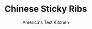 ---
layout: ../../layouts/MarkdownPostLayout.astro
title: Chinese Sticky Ribs
author: America's Test Kitchen
pubDate: 2023-03-15
description: "When done right, these ribs are tender, meaty, and sweet."
image_url: https://res.cloudinary.com/hksqkdlah/image/upload/ar_1:1,c_fill,dpr_2.0,f_auto,fl_lossy.progressive.strip_profile,g_faces:auto,q_auto:low,w_344/5629_sfs-fm07-opn-4c-ribs2-02-291522
tags: ["Main Courses","Asian","Chinese","Pork"]
calories: 
protein: 
carbohydrates: 
fats: 
fiber: 
ingredients: ["5 - 7 pounds, racks pork ribs (2 total racks), preferably St. Louis cut or baby back ribs","1 cup, hoisin sauce","1 cup, sugar","1/2 cup, soy sauce","1/2 cup, dry sherry","1 , (6-inch) piece ginger, peeled and sliced into rounds","6 , garlic cloves, smashed","Strips of, orange peel from 1 orange","1 1/2 teaspoons, cayenne pepper","30 sprigs, fresh cilantro leaves, stems chopped coarse (reserve leaves for glaze)","8 , scallions, white parts cut into 1-inch pieces (reserve green parts for garnish)","10 ounces, red pepper jelly (1 jar)","1/2 cup, cider vinegar","1/4 cup, minced fresh cilantro leaves","1/4 teaspoon, cayenne pepper",", Minced scallion greens"]
serves: 6
time: ""
instructions: ["For the ribs: Adjust oven rack to middle position and heat oven to 350 degrees. With tip of paring knife, loosen membrane on underside of each rack of ribs. Grab membrane with paper towel and pull it off slowly in single piece. Combine remaining ingredients in large roasting pan. Add spareribs to pan, turning to coat both sides, and arrange meaty side down. Cover pan tightly with foil and cook until just tender, 2 1/2 to 3 hours. Transfer ribs to large plate.","For the glaze: Strain 3 cups cooking liquid from roasting pan into large nonstick skillet (do not wash roasting pan) and discard solids and remaining liquid. Using wide spoon, skim fat from liquid. Stir in jelly and vinegar. Bring to simmer over medium-high heat and cook until syrupy and reduced to 2 cups, 15 to 20 minutes. Off heat, stir in cilantro and cayenne.","Heat broiler (do not raise oven rack). Pour enough water into roasting pan to cover bottom and fit pan with flat roasting rack. Reserve 1/2 cup glaze for serving. Arrange ribs on rack meaty side down and brush with glaze. Place roasting pan back on middle rack in oven and broil until beginning to brown, 2 to 4 minutes. Flip ribs over, brush with more glaze, then broil, brushing ribs with glaze every 2 to 4 minutes, until ribs are deep mahogany color, 9 to 12 minutes (watch broiler carefully). Transfer ribs to cutting board, tent with foil, and let rest 10 minutes. Slice between bones, transfer ribs to platter, and brush with reserved glaze. Sprinkle with scallions. Serve.","Make Ahead: The ribs and glaze can be prepared through step 2 up to 2 days in advance. Wrap the ribs tightly in foil and refrigerate. Transfer glaze to microwave-safe bowl, cover, and refrigerate. Before serving, allow ribs to stand at room temperature for 1 hour. Heat glaze in microwave on high power until warm, about 1 minute. Proceed with step 3 as directed."]
nutrition: undefined
notes: "Regular full-size spareribs will not work in this recipe; they are too large and fatty. Hoisin sauce can be found near other condiments or Chinese ingredients in your supermarket. Use a vegetable peeler to remove wide strips of orange peel. For tips on removing the membrane from the ribs as directed in step 1, see related sidebar."
---